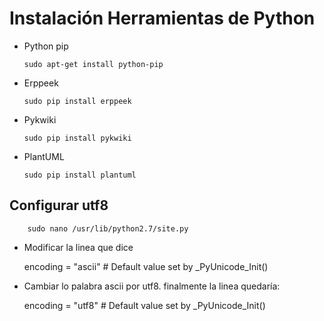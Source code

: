 # Instalación Herramientas de Python

*   Python pip

		sudo apt-get install python-pip

*   Erppeek

    	sudo pip install erppeek

*   Pykwiki

		sudo pip install pykwiki

*   PlantUML

		sudo pip install plantuml

## Configurar utf8

    	sudo nano /usr/lib/python2.7/site.py

*	Modificar la linea que dice

       encoding = "ascii" # Default value set by _PyUnicode_Init()

*	Cambiar lo  palabra ascii por utf8. finalmente la linea quedaría:

    encoding = "utf8" # Default value set by _PyUnicode_Init()